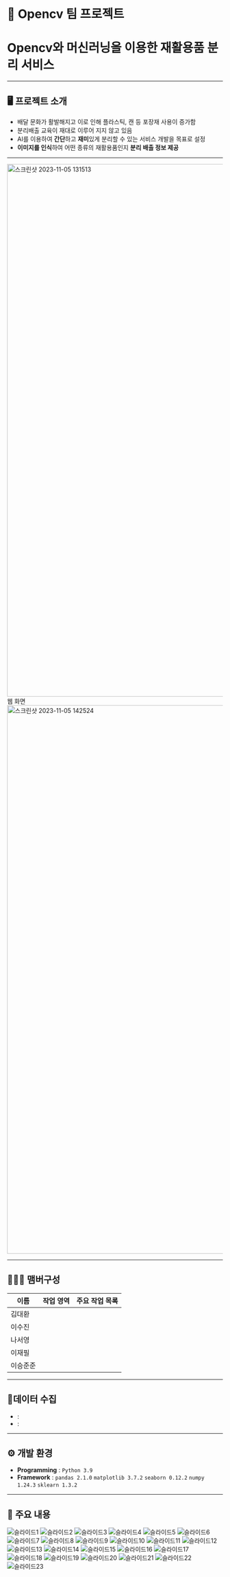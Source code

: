 # 🚩 Opencv 팀 프로젝트
# **Opencv와 머신러닝을 이용한 재활용품 분리 서비스**
----------------------------------------------------------


## 🖥️ 프로젝트 소개
- 배달 문화가 활발해지고 이로 인해 플라스틱, 캔 등 포장재 사용이 증가함
- 분리배출 교육이 재대로 이루어 지지 않고 있음
- AI를 이용하여 **간단**하고 **재미**있게 분리할 수 있는 서비스 개발을 목표로 설정
- **이미지를 인식**하여 어떤 종류의 재활용품인지 **분리 배출 정보 제공**
----------------------------------------------------------
<img width="1243" alt="스크린샷 2023-11-05 131513" src="https://github.com/mansa97/KDT-4/assets/64315458/a4674163-60b6-4177-b693-f4547e86f8b5">
웹 화면
<img width="1280" alt="스크린샷 2023-11-05 142524" src="https://github.com/mansa97/KDT-4/assets/64315458/a44dd5f7-fb51-41d6-b8ae-a92e0867cf0d">

----------------------------------------------------------
## 🧑‍🤝‍🧑 맴버구성

| 이름 | 작업 영역 | 주요 작업 목록 |
|---|---|---|
| 김대환  |  |  |
| 이수진  |  |  | 
| 나서영  |  |  |
| 이재필  |  |  |
| 이승준준  |  |  |


----------------------------------------------------------

## 📂데이터 수집
-  : 
-  : 

----------------------------------------------------------

## ⚙️ 개발 환경
- **Programming** : `Python 3.9`
- **Framework** : `pandas 2.1.0` `matplotlib 3.7.2` `seaborn 0.12.2`  `numpy 1.24.3` `sklearn 1.3.2` 
----------------------------------------------------------
## 📌 주요 내용
![슬라이드1](https://github.com/mansa97/KDT-4/assets/64315458/4e47e2c0-19e8-4bff-a85c-88207cc4f584)
![슬라이드2](https://github.com/mansa97/KDT-4/assets/64315458/dc10d68b-d843-4af2-86db-feac7206887f)
![슬라이드3](https://github.com/mansa97/KDT-4/assets/64315458/fb4986c6-f5d5-48c0-a3d9-f166f253a0ea)
![슬라이드4](https://github.com/mansa97/KDT-4/assets/64315458/b4daa94b-6108-41c8-9e7b-77c526ba8192)
![슬라이드5](https://github.com/mansa97/KDT-4/assets/64315458/4a2624b1-06ad-44c5-a088-c788cc9ccf42)
![슬라이드6](https://github.com/mansa97/KDT-4/assets/64315458/98ab7ce4-7fb9-4149-84e7-8cc0fc6d98ab)
![슬라이드7](https://github.com/mansa97/KDT-4/assets/64315458/cd4cc3ab-2e39-45a3-bc60-0b5dfc788431)
![슬라이드8](https://github.com/mansa97/KDT-4/assets/64315458/acd5bb65-4e9c-45d6-9e13-eeef5c261aae)
![슬라이드9](https://github.com/mansa97/KDT-4/assets/64315458/72cb09e3-2f55-4095-a0d2-008b795eb37d)
![슬라이드10](https://github.com/mansa97/KDT-4/assets/64315458/8e32254f-8db6-4b68-a40d-12f5ed2a3601)
![슬라이드11](https://github.com/mansa97/KDT-4/assets/64315458/f97a1587-9591-415b-907b-7d3a123d353a)
![슬라이드12](https://github.com/mansa97/KDT-4/assets/64315458/b7259c3f-0adc-4a8f-9dfa-3a40e03ca372)
![슬라이드13](https://github.com/mansa97/KDT-4/assets/64315458/aa9aace6-c239-43a4-9ced-2f5be6fd04fb)
![슬라이드14](https://github.com/mansa97/KDT-4/assets/64315458/30fd7c41-9419-4357-98c1-23691ed1fc7b)
![슬라이드15](https://github.com/mansa97/KDT-4/assets/64315458/f33bb590-71f4-460c-9ced-6b663f547fa1)
![슬라이드16](https://github.com/mansa97/KDT-4/assets/64315458/e086d5fa-c71b-456a-b620-0e41fe68623c)
![슬라이드17](https://github.com/mansa97/KDT-4/assets/64315458/8a26097b-343c-4d53-969e-ea6b02accded)
![슬라이드18](https://github.com/mansa97/KDT-4/assets/64315458/9ae92c9b-d977-4625-ab64-a77c79600ed2)
![슬라이드19](https://github.com/mansa97/KDT-4/assets/64315458/8653b4bc-a8d0-4f07-ab9c-2a65714e977e)
![슬라이드20](https://github.com/mansa97/KDT-4/assets/64315458/f47fd389-3ca0-49cf-893c-470990af6239)
![슬라이드21](https://github.com/mansa97/KDT-4/assets/64315458/601882f2-43fa-4f8e-862c-2bed38e6658e)
![슬라이드22](https://github.com/mansa97/KDT-4/assets/64315458/b20f90ad-d608-4a3a-9abb-06437e92dad9)
![슬라이드23](https://github.com/mansa97/KDT-4/assets/64315458/a6d94a52-5714-4465-b6b8-d9bf084ee533)
















